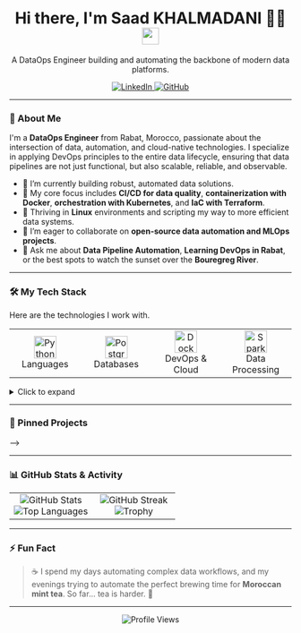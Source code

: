 <div id="header" align="center">
  <h1>
    Hi there, I'm Saad KHALMADANI 🎯️🚀️
    <img src="https://media.giphy.com/media/hvRJCLFzcasrR4ia7z/giphy.gif" width="30px"/>
  </h1>
  <p>A DataOps Engineer building and automating the backbone of modern data platforms.</p>
  
  <a href="https://www.linkedin.com/in/saad-khalmadani" target="_blank">
    <img src="https://img.shields.io/badge/LinkedIn-0077B5?style=for-the-badge&logo=linkedin&logoColor=white" alt="LinkedIn"/>
  </a>
  <a href="https://github.com/SaadkhPy" target="_blank">
    <img src="https://img.shields.io/badge/GitHub-181717?style=for-the-badge&logo=github&logoColor=white" alt="GitHub"/>
  </a>
</div>

---

### 🚀 About Me

I'm a **DataOps Engineer** from Rabat, Morocco, passionate about the intersection of data, automation, and cloud-native technologies. I specialize in applying DevOps principles to the entire data lifecycle, ensuring that data pipelines are not just functional, but also scalable, reliable, and observable.

- 🔭 I’m currently building robust, automated data solutions.
- 🌱 My core focus includes **CI/CD for data quality**, **containerization with Docker**, **orchestration with Kubernetes**, and **IaC with Terraform**.
- 🐧 Thriving in **Linux** environments and scripting my way to more efficient data systems.
- 🤝 I’m eager to collaborate on **open-source data automation and MLOps projects**.
- 💬 Ask me about **Data Pipeline Automation**, **Learning DevOps in Rabat**, or the best spots to watch the sunset over the **Bouregreg River**.

---

### 🛠️ My Tech Stack

Here are the technologies I work with.

<table align="center">
  <tr>
    <td align="center" width="120">
      <a href="#-languages">
        <img src="https://cdn.jsdelivr.net/gh/devicons/devicon/icons/python/python-original.svg" width="40" height="40" alt="Python" />
      </a>
      <br>Languages
    </td>
    <td align="center" width="120">
      <a href="#-databases">
        <img src="https://cdn.jsdelivr.net/gh/devicons/devicon/icons/postgresql/postgresql-original.svg" width="40" height="40" alt="PostgreSQL" />
      </a>
      <br>Databases
    </td>
    <td align="center" width="120">
      <a href="#-devops--cloud">
        <img src="https://cdn.jsdelivr.net/gh/devicons/devicon/icons/docker/docker-original.svg" width="40" height="40" alt="Docker" />
      </a>
      <br>DevOps & Cloud
    </td>
    <td align="center" width="120">
      <a href="#-data-processing">
        <img src="https://cdn.jsdelivr.net/gh/devicons/devicon/icons/apachespark/apachespark-original-wordmark.svg" width="40" height="40" alt="Spark" />
      </a>
      <br>Data Processing
    </td>
  </tr>
</table>

<details>
<summary>Click to expand</summary>
<br/>

<table>
  <tr>
    <td id="-languages"><strong>Languages</strong></td>
    <td>
      <img src="https://cdn.jsdelivr.net/gh/devicons/devicon/icons/python/python-original.svg" width="36" height="36" alt="Python" />
      <img src="https://cdn.jsdelivr.net/gh/devicons/devicon/icons/c/c-original.svg" width="36" height="36" alt="C" />
      <img src="https://cdn.jsdelivr.net/gh/devicons/devicon/icons/cplusplus/cplusplus-original.svg" width="36" height="36" alt="C++" />
      <img src="https://cdn.jsdelivr.net/gh/devicons/devicon/icons/java/java-original.svg" width="36" height="36" alt="Java" />
      <img src="https://cdn.jsdelivr.net/gh/devicons/devicon/icons/html5/html5-original.svg" width="36" height="36" alt="HTML5" />
      <img src="https://cdn.jsdelivr.net/gh/devicons/devicon/icons/css3/css3-original.svg" width="36" height="36" alt="CSS3" />
    </td>
  </tr>
  <tr>
    <td id="-databases"><strong>Databases</strong></td>
    <td>
      <img src="https://cdn.jsdelivr.net/gh/devicons/devicon/icons/postgresql/postgresql-original.svg" width="36" height="36" alt="PostgreSQL" />
      <img src="https://cdn.jsdelivr.net/gh/devicons/devicon/icons/mongodb/mongodb-original.svg" width="36" height="36" alt="MongoDB"/>
      <img src="https://cdn.jsdelivr.net/gh/devicons/devicon/icons/redis/redis-original.svg" width="36" height="36" alt="Redis"/>
      <img src="https://cdn.jsdelivr.net/gh/devicons/devicon/icons/mysql/mysql-original.svg" width="36" height="36" alt="MySQL"/>
      <img src="https://cdn.jsdelivr.net/gh/devicons/devicon/icons/mariadb/mariadb-original.svg" width="36" height="36" alt="MariaDB"/>
    </td>
  </tr>
  <tr>
    <td id="-devops--cloud"><strong>DevOps & Cloud</strong></td>
    <td>
      <img src="https://cdn.jsdelivr.net/gh/devicons/devicon/icons/git/git-original.svg" width="36" height="36" alt="Git" />
      <img src="https://cdn.jsdelivr.net/gh/devicons/devicon/icons/linux/linux-original.svg" width="36" height="36" alt="Linux" />
      <img src="https://cdn.jsdelivr.net/gh/devicons/devicon/icons/docker/docker-original.svg" width="36" height="36" alt="Docker" />
      <img src="https://cdn.jsdelivr.net/gh/devicons/devicon/icons/kubernetes/kubernetes-plain.svg" width="36" height="36" alt="Kubernetes" />
      <img src="https://cdn.jsdelivr.net/gh/devicons/devicon/icons/terraform/terraform-original.svg" width="36" height="36" alt="Terraform" />
    </td>
  </tr>
  <tr>
    <td id="-data-processing"><strong>Data Processing</strong></td>
    <td>
      <img src="https://cdn.jsdelivr.net/gh/devicons/devicon/icons/apachekafka/apachekafka-original.svg" width="36" height="36" alt="Kafka" />
      <img src="https://cdn.jsdelivr.net/gh/devicons/devicon/icons/apachespark/apachespark-original-wordmark.svg" width="36" height="36" alt="Spark" />
      <img src="https://cdn.jsdelivr.net/npm/simple-icons@latest/icons/apachekylin.svg" width="36" height="36" alt="Kylin" style="background-color: white; border-radius: 5px;" />
    </td>
  </tr>
</table>
</details>

---

### 📌 Pinned Projects

-->

---

### 📊 GitHub Stats & Activity

<table align="center" >
  <tr border="none">
    <td width="50%" align="center">
      <img src="https://github-readme-stats.vercel.app/api?username=SaadkhPy&show_icons=true&theme=radical" alt="GitHub Stats"/>
      <br/>
      <img src="https://github-readme-stats.vercel.app/api/top-langs/?username=SaadkhPy&layout=compact&theme=radical" alt="Top Languages"/>
    </td>
    <td width="50%" align="center">
      <img src="https://streak-stats.demolab.com?user=SaadkhPy&theme=radical" alt="GitHub Streak"/>
      <br/>
      <img src="https://github-profile-trophy.vercel.app/?username=SaadkhPy&theme=radical&margin-w=15&margin-h=15" alt="Trophy"/>
    </td>
  </tr>
</table>

---

### ⚡ Fun Fact

> ☕ I spend my days automating complex data workflows, and my evenings trying to automate the perfect brewing time for **Moroccan mint tea**. 
> So far... tea is harder. 🍵

---

<div align="center">
  <img src="https://komarev.com/ghpvc/?username=SaadkhPy&label=Profile%20Views&color=0e75b6&style=flat" alt="Profile Views"/>
</div>
